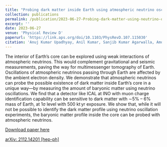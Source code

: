 ```yaml
---
title: "Probing dark matter inside Earth using atmospheric neutrino oscillations at INO-ICAL"
collection: publications
permalink: /publication/2023-06-27-Probing-dark-matter-using-neutrino-oscillations
excerpt: ''
date: 2023-06-27
venue: 'Physical Review D'
paperurl: 'https://link.aps.org/doi/10.1103/PhysRevD.107.115030'
citation: 'Anuj Kumar Upadhyay, Anil Kumar, Sanjib Kumar Agarwalla, Amol Dighe, &quot;Probing dark matter inside Earth using atmospheric neutrino oscillations at INO-ICAL&quot;, <i>Physical Review D</i>, 107 (2023) 115030.'
---
```

The interior of Earth’s core can be explored using weak interactions of atmospheric neutrinos. This would complement gravitational and seismic measurements, paving the way for multimessenger tomography of Earth. Oscillations of atmospheric neutrinos passing through Earth are affected by the ambient electron density. We demonstrate that atmospheric neutrinos can probe the possible existence of dark matter inside Earth’s core in a unique way—by measuring the amount of baryonic matter using neutrino oscillations. We find that a detector like ICAL at INO with muon charge identification capability can be sensitive to dark matter with ∼5% – 6% mass of Earth, at 1σ level with 500 kt yr exposure. We show that, while it will not be possible to identify the dark matter profile using neutrino oscillation experiments, the baryonic matter profile inside the core can be probed with atmospheric neutrinos.
 
[Download paper here](https://link.aps.org/doi/10.1103/PhysRevD.107.115030)

[arXiv: 2112.14201 [hep-ph]](https://arxiv.org/abs/2112.14201)
